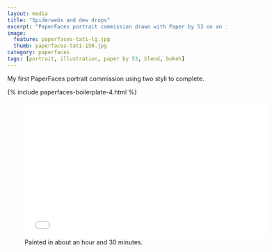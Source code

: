 ```yaml
---
layout: media
title: "Spiderwebs and dew drops"
excerpt: "PaperFaces portrait commission drawn with Paper by 53 on an iPad."
image: 
  feature: paperfaces-tati-lg.jpg
  thumb: paperfaces-tati-150.jpg
category: paperfaces
tags: [portrait, illustration, paper by 53, blend, bokeh]
---
```


My first PaperFaces portrait commission using two styli to complete.

{% include paperfaces-boilerplate-4.html %}

<figure>
	<iframe width="560" height="315" src="//www.youtube.com/embed/y1OG2gLk6Jg" frameborder="0"> </iframe>
	<figcaption>Painted in about an hour and 30 minutes.</figcaption>
</figure>